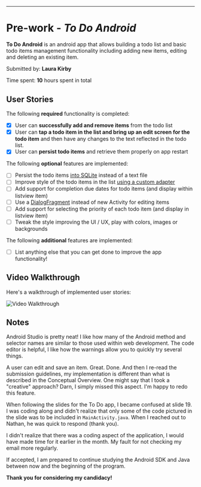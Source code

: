 ##
-----------

# Pre-work - *To Do Android*

**To Do Android** is an android app that allows building a todo list and basic todo items management functionality including adding new items, editing and deleting an existing item.

Submitted by: **Laura Kirby**

Time spent: **10** hours spent in total

## User Stories

The following **required** functionality is completed:

* [x] User can **successfully add and remove items** from the todo list
* [x] User can **tap a todo item in the list and bring up an edit screen for the todo item** and then have any changes to the text reflected in the todo list.
* [x] User can **persist todo items** and retrieve them properly on app restart

The following **optional** features are implemented:

* [ ] Persist the todo items [into SQLite](http://guides.codepath.com/android/Persisting-Data-to-the-Device#sqlite) instead of a text file
* [ ] Improve style of the todo items in the list [using a custom adapter](http://guides.codepath.com/android/Using-an-ArrayAdapter-with-ListView)
* [ ] Add support for completion due dates for todo items (and display within listview item)
* [ ] Use a [DialogFragment](http://guides.codepath.com/android/Using-DialogFragment) instead of new Activity for editing items
* [ ] Add support for selecting the priority of each todo item (and display in listview item)
* [ ] Tweak the style improving the UI / UX, play with colors, images or backgrounds

The following **additional** features are implemented:

* [ ] List anything else that you can get done to improve the app functionality!

## Video Walkthrough

Here's a walkthrough of implemented user stories:

<img src='http://i.imgur.com/68MGXMw.gif?1' title='Video Walkthrough' width='' alt='Video Walkthrough' />

## Notes

Android Studio is pretty neat! I like how many of the Android method and selector names are similar to those used within web development. The code editor is helpful, I like how the warnings allow you to quickly try several things.

A user can edit and save an item. Great. Done. And then I re-read the submission guidelines, my implementation is different than what is described in the Conceptual Overview. One might say that I took a "creative" approach? Darn, I simply missed this aspect. I'm happy to redo this feature.

When following the slides for the To Do app, I became confused at slide 19. I was coding along and didn't realize that only some of the code pictured in the slide was to be included in `MainActivity.java`. When I reached out to Nathan, he was quick to respond (thank you).

I didn't realize that there was a coding aspect of the application, I would have made time for it earlier in the month. My fault for not checking my email more regularly.

If accepted, I am prepared to continue studying the Android SDK and Java between now and the beginning of the program.

**Thank you for considering my candidacy!**

